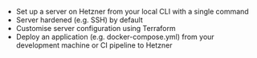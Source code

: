 - Set up a server on Hetzner from your local CLI with a single command
- Server hardened (e.g. SSH) by default
- Customise server configuration using Terraform
- Deploy an application (e.g. docker-compose.yml) from your development machine or CI pipeline to Hetzner